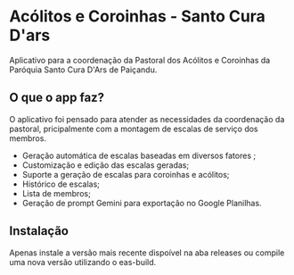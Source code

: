 # **Acólitos e Coroinhas - Santo Cura D'ars**
 Aplicativo para a coordenação da Pastoral dos Acólitos e Coroinhas da Paróquia Santo Cura D'Ars de Paiçandu.
 
##  O que o app faz?
O aplicativo foi pensado para atender as necessidades da coordenação da pastoral, pricipalmente com a montagem de escalas de serviço dos membros.

- Geração  automática de escalas baseadas em diversos fatores ;
- Customização e edição das escalas geradas;
- Suporte a geração de escalas para coroinhas e acólitos;
- Histórico de escalas;
- Lista de membros;
- Geração de prompt Gemini para exportação no Google Planilhas.

## Instalação

Apenas instale a versão mais recente dispoível na aba releases ou compile uma nova versão utilizando o eas-build.
